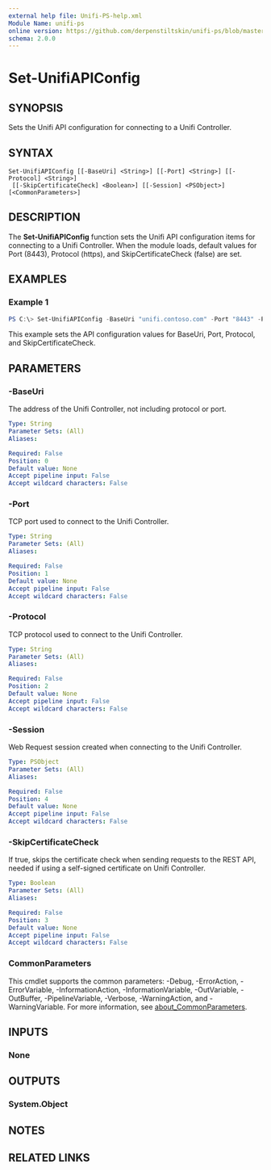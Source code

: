 ```yaml
---
external help file: Unifi-PS-help.xml
Module Name: unifi-ps
online version: https://github.com/derpenstiltskin/unifi-ps/blob/master/docs/Set-UnifiAPIConfig.md
schema: 2.0.0
---
```


# Set-UnifiAPIConfig

## SYNOPSIS
Sets the Unifi API configuration for connecting to a Unifi Controller.

## SYNTAX

```
Set-UnifiAPIConfig [[-BaseUri] <String>] [[-Port] <String>] [[-Protocol] <String>]
 [[-SkipCertificateCheck] <Boolean>] [[-Session] <PSObject>] [<CommonParameters>]
```

## DESCRIPTION
The **Set-UnifiAPIConfig** function sets the Unifi API configuration items for connecting to a Unifi Controller. When the module loads, default values for Port (8443), Protocol (https), and SkipCertificateCheck (false) are set.

## EXAMPLES

### Example 1
```powershell
PS C:\> Set-UnifiAPIConfig -BaseUri "unifi.contoso.com" -Port "8443" -Protocol "https" -SkipCertificateCheck $true
```

This example sets the API configuration values for BaseUri, Port, Protocol, and SkipCertificateCheck.

## PARAMETERS

### -BaseUri
The address of the Unifi Controller, not including protocol or port.

```yaml
Type: String
Parameter Sets: (All)
Aliases:

Required: False
Position: 0
Default value: None
Accept pipeline input: False
Accept wildcard characters: False
```

### -Port
TCP port used to connect to the Unifi Controller.

```yaml
Type: String
Parameter Sets: (All)
Aliases:

Required: False
Position: 1
Default value: None
Accept pipeline input: False
Accept wildcard characters: False
```

### -Protocol
TCP protocol used to connect to the Unifi Controller.

```yaml
Type: String
Parameter Sets: (All)
Aliases:

Required: False
Position: 2
Default value: None
Accept pipeline input: False
Accept wildcard characters: False
```

### -Session
Web Request session created when connecting to the Unifi Controller.

```yaml
Type: PSObject
Parameter Sets: (All)
Aliases:

Required: False
Position: 4
Default value: None
Accept pipeline input: False
Accept wildcard characters: False
```

### -SkipCertificateCheck
If true, skips the certificate check when sending requests to the REST API, needed if using a self-signed certificate on Unifi Controller.

```yaml
Type: Boolean
Parameter Sets: (All)
Aliases:

Required: False
Position: 3
Default value: None
Accept pipeline input: False
Accept wildcard characters: False
```

### CommonParameters
This cmdlet supports the common parameters: -Debug, -ErrorAction, -ErrorVariable, -InformationAction, -InformationVariable, -OutVariable, -OutBuffer, -PipelineVariable, -Verbose, -WarningAction, and -WarningVariable. For more information, see [about_CommonParameters](http://go.microsoft.com/fwlink/?LinkID=113216).

## INPUTS

### None
## OUTPUTS

### System.Object
## NOTES

## RELATED LINKS

